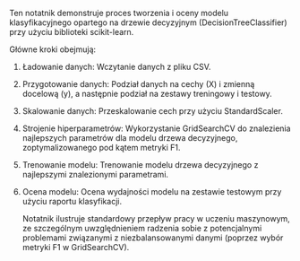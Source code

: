 Ten notatnik demonstruje proces tworzenia i oceny modelu klasyfikacyjnego opartego na drzewie decyzyjnym (DecisionTreeClassifier) przy użyciu biblioteki scikit-learn.

Główne kroki obejmują:

1. Ładowanie danych: Wczytanie danych z pliku CSV.
2. Przygotowanie danych: Podział danych na cechy (X) i zmienną docelową (y), a następnie podział na zestawy treningowy i testowy.
3. Skalowanie danych: Przeskalowanie cech przy użyciu StandardScaler.
4. Strojenie hiperparametrów: Wykorzystanie GridSearchCV do znalezienia najlepszych parametrów dla modelu drzewa decyzyjnego, zoptymalizowanego pod kątem metryki F1.
5. Trenowanie modelu: Trenowanie modelu drzewa decyzyjnego z najlepszymi znalezionymi parametrami.
6. Ocena modelu: Ocena wydajności modelu na zestawie testowym przy użyciu raportu klasyfikacji.
  
    Notatnik ilustruje standardowy przepływ pracy w uczeniu maszynowym, ze szczególnym uwzględnieniem radzenia sobie z potencjalnymi problemami związanymi z niezbalansowanymi danymi (poprzez wybór metryki F1 w GridSearchCV).
